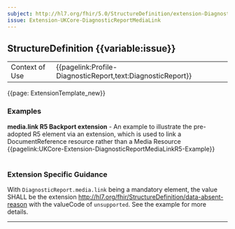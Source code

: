 ```yaml
---
subject: http://hl7.org/fhir/5.0/StructureDefinition/extension-DiagnosticReport.media.link
issue: Extension-UKCore-DiagnosticReportMediaLink
---
```


<div class="NewAddedItem">
<h2> StructureDefinition {{variable:issue}} </h2>


<table id="addToTranspose">
<tr><td>Context of Use</td>
<td>{{pagelink:Profile-DiagnosticReport,text:DiagnosticReport}}</td>
</tr>

</table>


{{page: ExtensionTemplate_new}}

<div id="Examples" class="tabcontent">
  <h3>Examples</h3>
  <b>media.link R5 Backport extension</b> - An example to illustrate the pre-adopted R5 element via an extension, which is used to link a DocumentReference resource rather than a Media Resource<br>
  {{pagelink:UKCore-Extension-DiagnosticReportMediaLinkR5-Example}}
  <br><br>
</div>
<h3 id="guidance-diagnosticreportcomposition">Extension Specific Guidance</h3>
With <code>DiagnosticReport.media.link</code> being a mandatory element, the value SHALL be the extension <a href="http://hl7.org/fhir/StructureDefinition/data-absent-reason">http://hl7.org/fhir/StructureDefinition/data-absent-reason</a> with the valueCode of <code>unsupported</code>. See the example for more details.
</div>

---